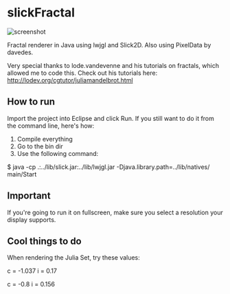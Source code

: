 slickFractal
============

![screenshot](https://raw.github.com/lucasdnd/slickFractal/master/fractal.png)

Fractal renderer in Java using lwjgl and Slick2D. Also using PixelData by davedes.

Very special thanks to lode.vandevenne and his tutorials on fractals, which allowed me to code this. Check out his tutorials here: http://lodev.org/cgtutor/juliamandelbrot.html

## How to run

Import the project into Eclipse and click Run. If you still want to do it from the command line, here's how:

1. Compile everything
2. Go to the bin dir
3. Use the following command:

$ java -cp .:../lib/slick.jar:../lib/lwjgl.jar -Djava.library.path=../lib/natives/ main/Start

## Important

If you're going to run it on fullscreen, make sure you select a resolution your display supports.

## Cool things to do

When rendering the Julia Set, try these values:

c = -1.037
i = 0.17

c = -0.8
i = 0.156
